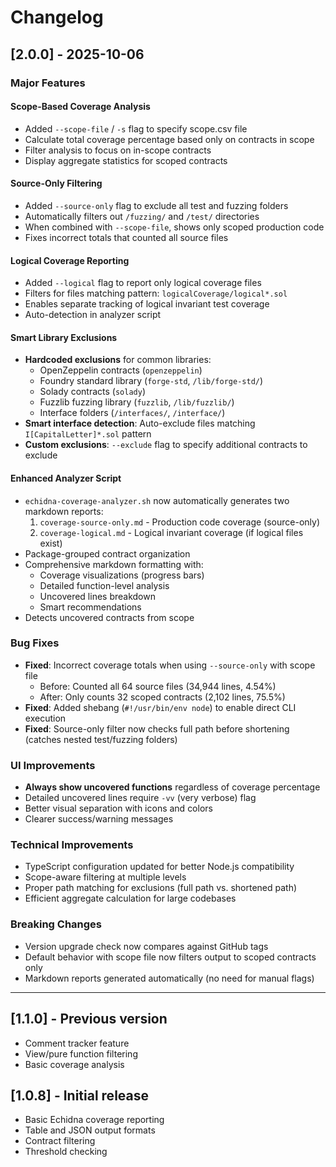# Changelog

## [2.0.0] - 2025-10-06

### Major Features

#### Scope-Based Coverage Analysis
- Added `--scope-file` / `-s` flag to specify scope.csv file
- Calculate total coverage percentage based only on contracts in scope
- Filter analysis to focus on in-scope contracts
- Display aggregate statistics for scoped contracts

#### Source-Only Filtering
- Added `--source-only` flag to exclude all test and fuzzing folders
- Automatically filters out `/fuzzing/` and `/test/` directories
- When combined with `--scope-file`, shows only scoped production code
- Fixes incorrect totals that counted all source files

#### Logical Coverage Reporting
- Added `--logical` flag to report only logical coverage files
- Filters for files matching pattern: `logicalCoverage/logical*.sol`
- Enables separate tracking of logical invariant test coverage
- Auto-detection in analyzer script

#### Smart Library Exclusions
- **Hardcoded exclusions** for common libraries:
  - OpenZeppelin contracts (`openzeppelin`)
  - Foundry standard library (`forge-std`, `/lib/forge-std/`)
  - Solady contracts (`solady`)
  - Fuzzlib fuzzing library (`fuzzlib`, `/lib/fuzzlib/`)
  - Interface folders (`/interfaces/`, `/interface/`)
- **Smart interface detection**: Auto-exclude files matching `I[CapitalLetter]*.sol` pattern
- **Custom exclusions**: `--exclude` flag to specify additional contracts to exclude

#### Enhanced Analyzer Script
- `echidna-coverage-analyzer.sh` now automatically generates two markdown reports:
  1. `coverage-source-only.md` - Production code coverage (source-only)
  2. `coverage-logical.md` - Logical invariant coverage (if logical files exist)
- Package-grouped contract organization
- Comprehensive markdown formatting with:
  - Coverage visualizations (progress bars)
  - Detailed function-level analysis
  - Uncovered lines breakdown
  - Smart recommendations
- Detects uncovered contracts from scope

### Bug Fixes
- **Fixed**: Incorrect coverage totals when using `--source-only` with scope file
  - Before: Counted all 64 source files (34,944 lines, 4.54%)
  - After: Only counts 32 scoped contracts (2,102 lines, 75.5%)
- **Fixed**: Added shebang (`#!/usr/bin/env node`) to enable direct CLI execution
- **Fixed**: Source-only filter now checks full path before shortening (catches nested test/fuzzing folders)

### UI Improvements
- **Always show uncovered functions** regardless of coverage percentage
- Detailed uncovered lines require `-vv` (very verbose) flag
- Better visual separation with icons and colors
- Clearer success/warning messages

### Technical Improvements
- TypeScript configuration updated for better Node.js compatibility
- Scope-aware filtering at multiple levels
- Proper path matching for exclusions (full path vs. shortened path)
- Efficient aggregate calculation for large codebases

### Breaking Changes
- Version upgrade check now compares against GitHub tags
- Default behavior with scope file now filters output to scoped contracts only
- Markdown reports generated automatically (no need for manual flags)

---

## [1.1.0] - Previous version
- Comment tracker feature
- View/pure function filtering
- Basic coverage analysis

## [1.0.8] - Initial release
- Basic Echidna coverage reporting
- Table and JSON output formats
- Contract filtering
- Threshold checking
